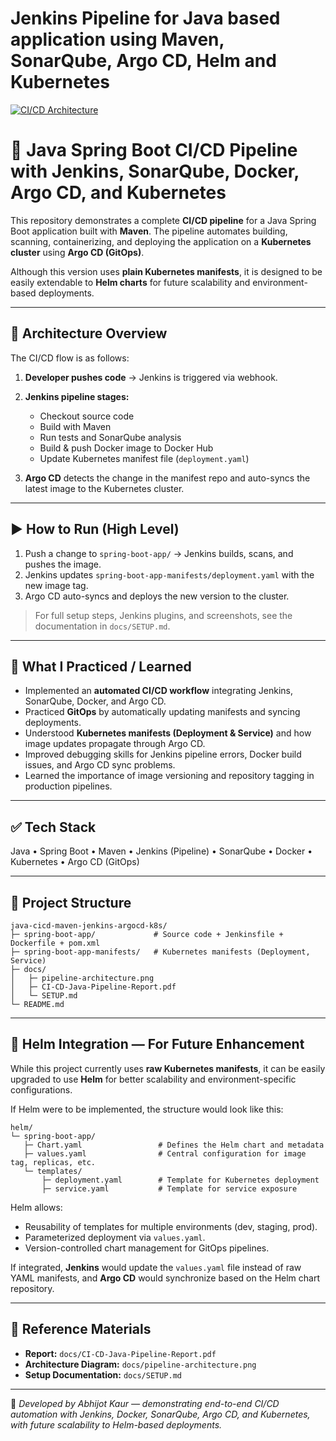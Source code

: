 # Jenkins Pipeline for Java based application using Maven, SonarQube, Argo CD, Helm and Kubernetes

[![CI/CD Architecture](./docs/-java-pipeline-architecture.png)](./docs/java-pipeline-architecture.png)


# 🚀 Java Spring Boot CI/CD Pipeline with Jenkins, SonarQube, Docker, Argo CD, and Kubernetes

This repository demonstrates a complete **CI/CD pipeline** for a Java Spring Boot application built with **Maven**.
The pipeline automates building, scanning, containerizing, and deploying the application on a **Kubernetes cluster** using **Argo CD (GitOps)**.

Although this version uses **plain Kubernetes manifests**, it is designed to be easily extendable to **Helm charts** for future scalability and environment-based deployments.

---

## 🧭 Architecture Overview

The CI/CD flow is as follows:

1. **Developer pushes code** → Jenkins is triggered via webhook.
2. **Jenkins pipeline stages:**

   * Checkout source code
   * Build with Maven
   * Run tests and SonarQube analysis
   * Build & push Docker image to Docker Hub
   * Update Kubernetes manifest file (`deployment.yaml`)
3. **Argo CD** detects the change in the manifest repo and auto-syncs the latest image to the Kubernetes cluster.

---

## ▶️ How to Run (High Level)

1. Push a change to `spring-boot-app/` → Jenkins builds, scans, and pushes the image.
2. Jenkins updates `spring-boot-app-manifests/deployment.yaml` with the new image tag.
3. Argo CD auto-syncs and deploys the new version to the cluster.

> For full setup steps, Jenkins plugins, and screenshots, see the documentation in `docs/SETUP.md`.

---

## 🧠 What I Practiced / Learned

* Implemented an **automated CI/CD workflow** integrating Jenkins, SonarQube, Docker, and Argo CD.
* Practiced **GitOps** by automatically updating manifests and syncing deployments.
* Understood **Kubernetes manifests (Deployment & Service)** and how image updates propagate through Argo CD.
* Improved debugging skills for Jenkins pipeline errors, Docker build issues, and Argo CD sync problems.
* Learned the importance of image versioning and repository tagging in production pipelines.

---

## ✅ Tech Stack

Java • Spring Boot • Maven • Jenkins (Pipeline) • SonarQube • Docker • Kubernetes • Argo CD (GitOps)

---

## 📁 Project Structure

```
java-cicd-maven-jenkins-argocd-k8s/
├─ spring-boot-app/             # Source code + Jenkinsfile + Dockerfile + pom.xml
├─ spring-boot-app-manifests/   # Kubernetes manifests (Deployment, Service)
├─ docs/
│   ├─ pipeline-architecture.png
│   ├─ CI-CD-Java-Pipeline-Report.pdf
│   └─ SETUP.md
└─ README.md
```

---

## 🧱 Helm Integration — For Future Enhancement

While this project currently uses **raw Kubernetes manifests**, it can be easily upgraded to use **Helm** for better scalability and environment-specific configurations.

If Helm were to be implemented, the structure would look like this:

```
helm/
└─ spring-boot-app/
   ├─ Chart.yaml                 # Defines the Helm chart and metadata
   ├─ values.yaml                # Central configuration for image tag, replicas, etc.
   └─ templates/
       ├─ deployment.yaml        # Template for Kubernetes deployment
       ├─ service.yaml           # Template for service exposure
```

Helm allows:

* Reusability of templates for multiple environments (dev, staging, prod).
* Parameterized deployment via `values.yaml`.
* Version-controlled chart management for GitOps pipelines.

If integrated, **Jenkins** would update the `values.yaml` file instead of raw YAML manifests, and **Argo CD** would synchronize based on the Helm chart repository.

---

## 📄 Reference Materials

* **Report:** `docs/CI-CD-Java-Pipeline-Report.pdf`
* **Architecture Diagram:** `docs/pipeline-architecture.png`
* **Setup Documentation:** `docs/SETUP.md`

---

💬 *Developed by Abhijot Kaur — demonstrating end-to-end CI/CD automation with Jenkins, Docker, SonarQube, Argo CD, and Kubernetes, with future scalability to Helm-based deployments.*

